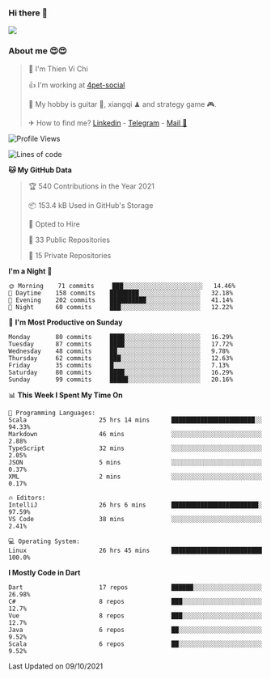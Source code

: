 ### Hi there 👋
![](https://media1.tenor.com/images/9aa4aee77151757a310fcdb4b8fd2a0a/tenor.gif?itemid=12671405)

### About me 😍😍

> 🙎 I'm Thien Vi Chi
> 
> 👍 I'm working at [4pet-social](https://github.com/4pet-social)
>
> 🥞 My hobby is guitar 🎸, xiangqi ♟ and strategy game 🎮.
> 
> ✈ How to find me? [Linkedin](https://www.linkedin.com/in/tvc12/) - [Telegram](https://t.me/yeutham212) - [Mail 📧](mailto:meomeocf98@gmail.com)
> 

<!--START_SECTION:waka-->
![Profile Views](http://img.shields.io/badge/Profile%20Views-18-blue)

![Lines of code](https://img.shields.io/badge/From%20Hello%20World%20I%27ve%20Written-745887%20lines%20of%20code-blue)

**🐱 My GitHub Data** 

> 🏆 540 Contributions in the Year 2021
 > 
> 📦 153.4 kB Used in GitHub's Storage 
 > 
> 💼 Opted to Hire
 > 
> 📜 33 Public Repositories 
 > 
> 🔑 15 Private Repositories  
 > 
**I'm a Night 🦉** 

```text
🌞 Morning    71 commits     ███░░░░░░░░░░░░░░░░░░░░░░   14.46% 
🌆 Daytime    158 commits    ████████░░░░░░░░░░░░░░░░░   32.18% 
🌃 Evening    202 commits    ██████████░░░░░░░░░░░░░░░   41.14% 
🌙 Night      60 commits     ███░░░░░░░░░░░░░░░░░░░░░░   12.22%

```
📅 **I'm Most Productive on Sunday** 

```text
Monday       80 commits     ████░░░░░░░░░░░░░░░░░░░░░   16.29% 
Tuesday      87 commits     ████░░░░░░░░░░░░░░░░░░░░░   17.72% 
Wednesday    48 commits     ██░░░░░░░░░░░░░░░░░░░░░░░   9.78% 
Thursday     62 commits     ███░░░░░░░░░░░░░░░░░░░░░░   12.63% 
Friday       35 commits     █░░░░░░░░░░░░░░░░░░░░░░░░   7.13% 
Saturday     80 commits     ████░░░░░░░░░░░░░░░░░░░░░   16.29% 
Sunday       99 commits     █████░░░░░░░░░░░░░░░░░░░░   20.16%

```


📊 **This Week I Spent My Time On** 

```text
💬 Programming Languages: 
Scala                    25 hrs 14 mins      ███████████████████████░░   94.33% 
Markdown                 46 mins             ░░░░░░░░░░░░░░░░░░░░░░░░░   2.88% 
TypeScript               32 mins             ░░░░░░░░░░░░░░░░░░░░░░░░░   2.05% 
JSON                     5 mins              ░░░░░░░░░░░░░░░░░░░░░░░░░   0.37% 
XML                      2 mins              ░░░░░░░░░░░░░░░░░░░░░░░░░   0.17%

🔥 Editors: 
IntelliJ                 26 hrs 6 mins       ████████████████████████░   97.59% 
VS Code                  38 mins             ░░░░░░░░░░░░░░░░░░░░░░░░░   2.41%

💻 Operating System: 
Linux                    26 hrs 45 mins      █████████████████████████   100.0%

```

**I Mostly Code in Dart** 

```text
Dart                     17 repos            ██████░░░░░░░░░░░░░░░░░░░   26.98% 
C#                       8 repos             ███░░░░░░░░░░░░░░░░░░░░░░   12.7% 
Vue                      8 repos             ███░░░░░░░░░░░░░░░░░░░░░░   12.7% 
Java                     6 repos             ██░░░░░░░░░░░░░░░░░░░░░░░   9.52% 
Scala                    6 repos             ██░░░░░░░░░░░░░░░░░░░░░░░   9.52%

```



 Last Updated on 09/10/2021
<!--END_SECTION:waka-->